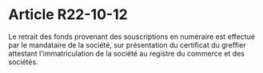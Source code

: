 # Article R22-10-12

<p>Le retrait des fonds provenant des souscriptions en numéraire est effectué par le mandataire de la société, sur présentation du certificat du greffier attestant l'immatriculation de la société au registre du commerce et des sociétés.</p>